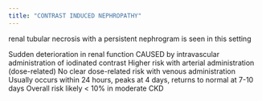 ```yaml
---
title: "CONTRAST INDUCED NEPHROPATHY"
---
```

renal tubular necrosis with a persistent nephrogram is seen in this setting

Sudden deterioration in renal function CAUSED by intravascular administration of iodinated contrast
Higher risk with arterial administration (dose-related)
No clear dose-related risk with venous administration
Usually occurs within 24 hours, peaks at 4 days, returns to normal at 7-10 days
Overall risk likely &lt; 10% in moderate CKD

